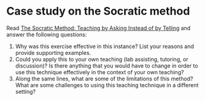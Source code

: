 # Case study on the Socratic method

Read [The Socratic Method: Teaching by Asking Instead of by Telling](http://www.garlikov.com/Soc_Meth.html) and answer the following questions:

1. Why was this exercise effective in this instance? List your reasons and provide supporting examples.
2. Could you apply this to your own teaching (lab assisting, tutoring, or discussion)? Is there anything that you would have to change in order to use this technique effectively in the context of your own teaching?
3. Along the same lines, what are some of the limitations of this method? What are some challenges to using this teaching technique in a different setting?